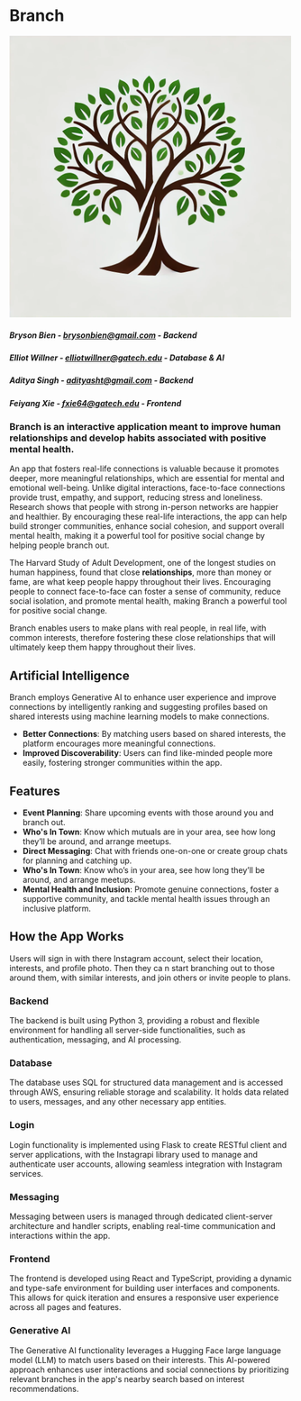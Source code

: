 # Branch

<img src="images/branch.png" width="500">

##### Bryson Bien - brysonbien@gmail.com - Backend
##### Elliot Willner - elliotwillner@gatech.edu - Database & AI
##### Aditya Singh - adityasht@gmail.com - Backend
##### Feiyang Xie - fxie64@gatech.edu - Frontend

### Branch is an interactive application meant to improve human relationships and develop habits associated with positive mental health.

An app that fosters real-life connections is valuable because it promotes deeper, more meaningful relationships, which are essential for mental and emotional well-being. Unlike digital interactions, face-to-face connections provide trust, empathy, and support, reducing stress and loneliness. Research shows that people with strong in-person networks are happier and healthier. By encouraging these real-life interactions, the app can help build stronger communities, enhance social cohesion, and support overall mental health, making it a powerful tool for positive social change by helping people branch out.

The Harvard Study of Adult Development, one of the longest studies on human happiness, found that close **relationships**, more than money or fame, are what keep people happy throughout their lives. Encouraging people to connect face-to-face can foster a sense of community, reduce social isolation, and promote mental health, making Branch a powerful tool for positive social change.

Branch enables users to make plans with real people, in real life, with common interests, therefore fostering these close relationships that will ultimately keep them happy throughout their lives.

## Artificial Intelligence
Branch employs Generative AI to enhance user experience and improve connections by intelligently ranking and suggesting profiles based on shared interests using machine learning models to make connections.
- **Better Connections**: By matching users based on shared interests, the platform encourages more meaningful connections.
- **Improved Discoverability**: Users can find like-minded people more easily, fostering stronger communities within the app.
## Features
- **Event Planning**: Share upcoming events with those around you and branch out.
- **Who's In Town**: Know which mutuals are in your area, see how long they’ll be around, and arrange meetups.
- **Direct Messaging**: Chat with friends one-on-one or create group chats for planning and catching up.
- **Who's In Town**: Know who’s in your area, see how long they’ll be around, and arrange meetups.
- **Mental Health and Inclusion**: Promote genuine connections, foster a supportive community, and tackle mental health issues through an inclusive platform.

## How the App Works

Users will sign in with there Instagram account, select their location, interests, and profile photo. Then they ca n start branching out to those around them, with similar interests, and join others or invite people to plans.

### Backend
The backend is built using Python 3, providing a robust and flexible environment for handling all server-side functionalities, such as authentication, messaging, and AI processing.

### Database
The database uses SQL for structured data management and is accessed through AWS, ensuring reliable storage and scalability. It holds data related to users, messages, and any other necessary app entities.

### Login
Login functionality is implemented using Flask to create RESTful client and server applications, with the Instagrapi library used to manage and authenticate user accounts, allowing seamless integration with Instagram services.

### Messaging
Messaging between users is managed through dedicated client-server architecture and handler scripts, enabling real-time communication and interactions within the app.

### Frontend
The frontend is developed using React and TypeScript, providing a dynamic and type-safe environment for building user interfaces and components. This allows for quick iteration and ensures a responsive user experience across all pages and features.

### Generative AI
The Generative AI functionality leverages a Hugging Face large language model (LLM) to match users based on their interests. This AI-powered approach enhances user interactions and social connections by prioritizing relevant branches in the app's nearby search based on interest recommendations.


